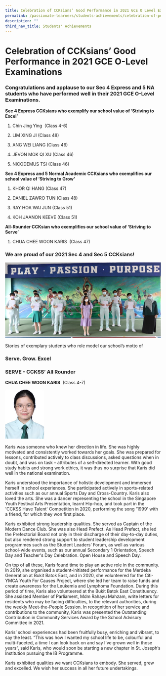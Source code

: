 ```yaml
---
title: Celebration of CCKsians’ Good Performance in 2021 GCE O Level Examinations
permalink: /passionate-learners/students-achievements/celebration-of-performance-in-2021-gce-o-level/
description: ""
third_nav_title: Students' Achievements
---
```

# **Celebration of CCKsians’ Good Performance in 2021 GCE O-Level Examinations**

### Congratulations and applause to our Sec 4 Express and 5 NA students who have performed well in their 2021 GCE O-Level Examinations. 

**Sec 4 Express CCKsians who exemplify our school value of ‘Striving to Excel’** 

1.  Chin Jing Ying  (Class 4-6) 
2.  LIM XING JI (Class 48)  
    
3.  ANG WEI LIANG (Class 46)
4.  JEVON MOK QI XU (Class 46)
5.  NICODEMUS TSI (Class 46)

**Sec 4 Express and 5 Normal Academic CCKsians who exemplifies our school value of ‘Striving to Grow’**  

1. KHOR QI HANG (Class 47)

2. DANIEL ZAWRO TUN (Class 48)

3. RAY HOA WAI JUN (Class 51)

4. KOH JAANON KEEVE (Class 51)

**All-Rounder CCKsian who exemplifies our school value of ‘Striving to Serve’**   

1. CHUA CHEE WOON KARIS  (Class 47)  


### We are proud of our 2021 Sec 4 and Sec 5 CCKsians!

![](/images/GCE%20O%20-%20level%20-%202.jpg)

Stories of exemplary students who role model our school’s motto of

### Serve. Grow. Excel

### SERVE - CCKSS’ All Rounder

**CHUA CHEE WOON KARIS**  (Class 4-7)

<img src="/images/CHUA%20CHEE%20WOON%20KARIS%20%20Class%2047.png" 
     style="width:25%">

Karis was someone who knew her direction in life. She was highly motivated and consistently worked towards her goals.  She was prepared for lessons, contributed actively to class discussions, asked questions when in doubt, and was on task – attributes of a self-directed learner. With good study habits and strong work ethics, it was thus no surprise that Karis did well in the national examination.

Karis understood the importance of holistic development and immersed herself in school experiences. She participated actively in sports-related activities such as our annual Sports Day and Cross-Country. Karis also loved the arts. She was a dancer representing the school in the Singapore Youth Festival Arts Presentation, learnt Hip-hop, and took part in the 'CCKSS Have Talent' Competition in 2020, performing the song '1999' with a friend, for which they won first place.

Karis exhibited strong leadership qualities. She served as Captain of the Modern Dance Club. She was also Head Prefect. As Head Prefect, she led the Prefectorial Board not only in their discharge of their day-to-day duties, but also rendered strong support to student leadership development programmes such as the Student Leaders’ Forum, as well as various school-wide events, such as our annual Secondary 1 Orientation, Speech Day and Teacher's Day Celebration. Open House and Speech Day. 

On top of all these, Karis found time to play an active role in the community. In 2019, she organised a student-initiated performance for the Merdeka Generation at Bukit Batok East, and in 2020, she volunteered for the Citi-YMCA Youth For Causes Project, where she led her team to raise funds and create awareness for the Leukemia and Lymphoma Foundation. During this period of time, Karis also volunteered at the Bukit Batok East Constituency. She assisted Member of Parliament, Mdm Rahayu Mahzam, write letters for residents who may be facing difficulties, to the relevant authorities, during the weekly Meet-the-People Session. In recognition of her service and contributions to the community, Karis was presented the Outstanding Contribution in Community Services Award by the School Advisory Committee in 2021.

Karis’ school experiences had been fruitfully busy, enriching and vibrant, to say the least. “This was how I wanted my school life to be, colourful and multi-faceted, a time I can look back on and say I’ve grown well in those years”, said Karis, who would soon be starting a new chapter in St. Joseph’s Institution pursuing the IB Programme. 

Karis exhibited qualities we want CCKsians to embody. She served, grew and excelled. We wish her success in all her future undertakings. 
